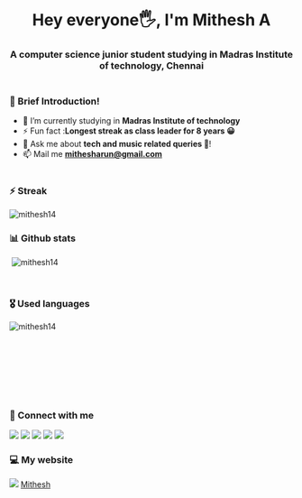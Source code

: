 <h1 align="center">Hey everyone🖐, I'm Mithesh A</h1>
<h3 align="center">A computer science junior student studying in Madras Institute of technology, Chennai <br><br></h3>
  
### 📝 Brief Introduction!
- 🔭 I’m currently studying in **Madras Institute of technology**
- ⚡ Fun fact :**Longest streak as class leader for 8 years 😀**
- 💬 Ask me about **tech and music related queries 🤩**!
- 📫 Mail me **mithesharun@gmail.com**<br><br>

### ⚡ Streak
<p><img align="center" src="https://github-readme-streak-stats.herokuapp.com/?user=mithesh14&theme=radical" alt="mithesh14" /></p>

### 📊 Github stats
<p>&nbsp;<img align="center" src="https://github-readme-stats.vercel.app/api?username=mithesh14&show_icons=true&locale=en&theme=radical" alt="mithesh14" /></p><br>

### 🎖️ Used languages
<p><img align="left" src="https://github-readme-stats.vercel.app/api/top-langs?username=mithesh14&show_icons=true&locale=en&layout=compact&theme=radical" alt="mithesh14" />&nbsp;&nbsp;&nbsp;</p><br><br><br><br><br><br>


### 🤟 Connect with me
[<img src = "https://img.shields.io/badge/linkedin-%230077B5.svg?&style=for-the-badge&logo=linkedin&logoColor=white&theme=radical">](https://www.linkedin.com/in/Mithesh14)
[<img src = "https://img.shields.io/badge/github-%2312100E.svg?&style=for-the-badge&logo=github&logoColor=white&theme=radical">](https://www.github.com/mithesh14)
[<img src = "https://img.shields.io/badge/hackerrank-%2322DC060.svg?&style=for-the-badge&logo=hackerrank&logoColor=white&theme=radical">](https://www.hackerrank.com/mithesharun)
[<img src = "https://img.shields.io/badge/instagram-%23DA2D7D.svg?&style=for-the-badge&logo=instagram&logoColor=white&theme=radical">](https://www.instagram.com/mithesh_14_) 
[<img src = "https://img.shields.io/badge/codechef-%23735940.svg?&style=for-the-badge&logo=codechef&logoColor=white&theme=radical">](https://www.hackerrank.com/mithesharun)

### 💻 My website
[<img src = "https://img.shields.io/badge/website-%23735940.svg?&style=for-the-badge&logo=website&logoColor=white&theme=radical">](https://www.hackerrank.com/mithesharun)
 <a href="https://mithesh14.netlify.app/">Mithesh</a>
 <br><br>
 

